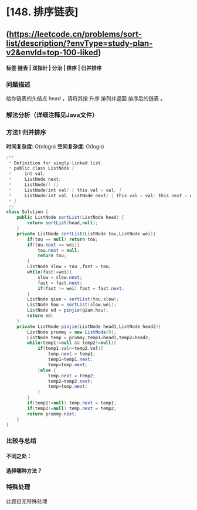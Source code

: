 # [148. 排序链表] 
## (https://leetcode.cn/problems/sort-list/description/?envType=study-plan-v2&envId=top-100-liked)

#### **标签** 链表 | 双指针 | 分治 | 排序 | 归并排序


### 问题描述
给你链表的头结点 head ，请将其按 升序 排列并返回 排序后的链表 。

### 解法分析（详细注释见Java文件）
### 方法1 归并排序


**时间复杂度**: O(nlogn)
**空间复杂度**: O(logn)
```java
/**
 * Definition for singly-linked list.
 * public class ListNode {
 *     int val;
 *     ListNode next;
 *     ListNode() {}
 *     ListNode(int val) { this.val = val; }
 *     ListNode(int val, ListNode next) { this.val = val; this.next = next; }
 * }
 */
class Solution {
    public ListNode sortList(ListNode head) {
        return sortList(head,null);
    }
    private ListNode sortList(ListNode tou,ListNode wei){
        if(tou == null) return tou;
        if(tou.next == wei){
            tou.next = null;
            return tou;
        }
        ListNode slow = tou ,fast = tou;
        while(fast!=wei){
            slow = slow.next;
            fast = fast.next;
            if(fast != wei) fast = fast.next;
        }
        ListNode qian = sortList(tou,slow);
        ListNode hou = sortList(slow,wei);
        ListNode ed = pinjie(qian,hou);
        return ed;
    }
    private ListNode pinjie(ListNode head1,ListNode head2){
        ListNode prummy = new ListNode(0);
        ListNode temp = prummy,temp1=head1,temp2=head2;
        while(temp1!=null && temp2!=null){
            if(temp1.val<=temp2.val){
                temp.next = temp1;
                temp1=temp1.next;
                temp=temp.next;
            }else {
                temp.next = temp2;
                temp2=temp2.next;
                temp=temp.next;
            }
        }
        if(temp1!=null) temp.next = temp1;
        if(temp2!=null) temp.next = temp2;
        return prummy.next;
    }
}
```

### 比较与总结
#### 不同之处：

#### 选择哪种方法？


### 特殊处理
此题目无特殊处理
